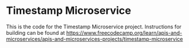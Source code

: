 # Timestamp Microservice

This is the code for the Timestamp Microservice project. Instructions for building can be found at <https://www.freecodecamp.org/learn/apis-and-microservices/apis-and-microservices-projects/timestamp-microservice>
